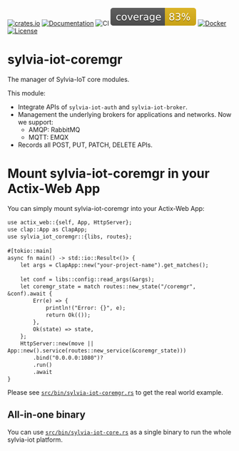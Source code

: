 [![crates.io](https://img.shields.io/crates/v/sylvia-iot-coremgr)](https://crates.io/crates/sylvia-iot-coremgr)
[![Documentation](https://docs.rs/sylvia-iot-coremgr/badge.svg)](https://docs.rs/sylvia-iot-coremgr)
![CI](https://github.com/woofdogtw/sylvia-iot-core/actions/workflows/build-test.yaml/badge.svg)
[![Coverage](https://raw.githubusercontent.com/woofdogtw/sylvia-iot-core/gh-pages/docs/coverage/sylvia-iot-coremgr/badges/flat.svg)](https://woofdogtw.github.io/sylvia-iot-core/coverage/sylvia-iot-coremgr/)
[![Docker](https://img.shields.io/docker/v/woofdogtw/sylvia-iot-coremgr?label=docker&logo=docker)](https://hub.docker.com/r/woofdogtw/sylvia-iot-coremgr)
[![License](https://img.shields.io/badge/license-MIT-blue.svg)](LICENSE)

# sylvia-iot-coremgr

The manager of Sylvia-IoT core modules.

This module:

- Integrate APIs of `sylvia-iot-auth` and `sylvia-iot-broker`.
- Management the underlying brokers for applications and networks. Now we support:
    - AMQP: RabbitMQ
    - MQTT: EMQX
- Records all POST, PUT, PATCH, DELETE APIs.

# Mount sylvia-iot-coremgr in your Actix-Web App

You can simply mount sylvia-iot-coremgr into your Actix-Web App:

    use actix_web::{self, App, HttpServer};
    use clap::App as ClapApp;
    use sylvia_iot_coremgr::{libs, routes};

    #[tokio::main]
    async fn main() -> std::io::Result<()> {
        let args = ClapApp::new("your-project-name").get_matches();

        let conf = libs::config::read_args(&args);
        let coremgr_state = match routes::new_state("/coremgr", &conf).await {
            Err(e) => {
                println!("Error: {}", e);
                return Ok(());
            },
            Ok(state) => state,
        };
        HttpServer::new(move || App::new().service(routes::new_service(&coremgr_state)))
            .bind("0.0.0.0:1080")?
            .run()
            .await
    }

Please see [`src/bin/sylvia-iot-coremgr.rs`](src/bin/sylvia-iot-coremgr.rs) to get the real world example.

## All-in-one binary

You can use [`src/bin/sylvia-iot-core.rs`](src/bin/sylvia-iot-core.rs) as a single binary to run the whole sylvia-iot platform.
